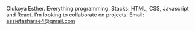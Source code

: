 Olukoya Esther.
Everything programming. Stacks: HTML, CSS, Javascript and React.
I’m looking to collaborate on projects.
Email: essietasharae4@gmail.com

<!---
Essietasha/Essietasha is a ✨ special ✨ repository because its `README.md` (this file) appears on your GitHub profile.
You can click the Preview link to take a look at your changes.
--->
